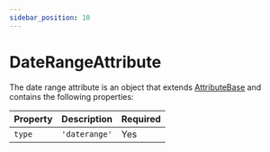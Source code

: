 ```yaml
---
sidebar_position: 10
---
```


# DateRangeAttribute

The date range attribute is an object that extends [AttributeBase](/docs/api-reference/attributes/base) and contains the following properties:

| Property | Description | Required |
|---|---|---|
| `type` | `'daterange'` | Yes |
